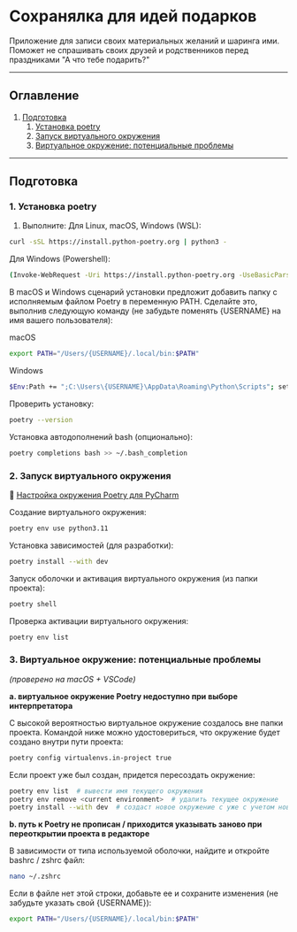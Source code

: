 # Сохранялка для идей подарков

Приложение для записи своих материальных желаний и шаринга ими.
Поможет не спрашивать своих друзей и родственников перед праздниками 
"А что тебе подарить?"

--------------------------------------------------------------------
## Оглавление
1. [Подготовка](#подготовка)
   1. [Установка poetry](#1-установка-poetry)
   2. [Запуск виртуального окружения](#2-запуск-виртуального-окружения)
   3. [Виртуальное окружение: потенциальные проблемы](#3-виртуальное-окружение-потенциальные-проблемы)

--------------------------------------------------------------------
## Подготовка

### 1. Установка poetry

1. Выполните:
Для Linux, macOS, Windows (WSL):
```bash
curl -sSL https://install.python-poetry.org | python3 -
```
Для Windows (Powershell):
```bash
(Invoke-WebRequest -Uri https://install.python-poetry.org -UseBasicParsing).Content | py -
```
В macOS и Windows сценарий установки предложит добавить папку с исполняемым 
файлом Poetry в переменную PATH. Сделайте это, выполнив следующую команду 
(не забудьте поменять {USERNAME} на имя вашего пользователя):

macOS
```bash
export PATH="/Users/{USERNAME}/.local/bin:$PATH"
```
Windows
```bash
$Env:Path += ";C:\Users\{USERNAME}\AppData\Roaming\Python\Scripts"; setx PATH "$Env:Path"
```

Проверить установку:
```bash
poetry --version
```
Установка автодополнений bash (опционально):
```bash
poetry completions bash >> ~/.bash_completion
```


### 2. Запуск виртуального окружения
🔖 [Настройка окружения Poetry для PyCharm](https://www.jetbrains.com/help/pycharm/poetry.html)

Создание виртуального окружения:
```bash
poetry env use python3.11
```
Установка зависимостей (для разработки):
```bash
poetry install --with dev
```
Запуск оболочки и активация виртуального окружения (из папки проекта):
```bash
poetry shell
```
Проверка активации виртуального окружения:
```bash
poetry env list
```


### 3. Виртуальное окружение: потенциальные проблемы
*(проверено на macOS + VSCode)*

**a. виртуальное окружение Poetry недоступно при выборе интерпретатора**

С высокой вероятностью виртуальное окружение создалось вне папки проекта. 
Командой ниже можно удостовериться, что окружение будет создано внутри пути 
проекта:
```bash
poetry config virtualenvs.in-project true
```
Если проект уже был создан, придется пересоздать окружение:
```bash
poetry env list  # вывести имя текущего окружения
poetry env remove <current environment>  # удалить текущее окружение
poetry install --with dev  # создаст новое окружение с уже с учетом нового конфига virtualenvs.in-project true
```

**b. путь к Poetry не прописан / приходится указывать заново при переоткрытии проекта в редакторе**

В зависимости от типа используемой оболочки, найдите и откройте bashrc / zshrc 
файл:
```bash
nano ~/.zshrc
```
Если в файле нет этой строки, добавьте ее и сохраните изменения 
(не забудьте указать свой {USERNAME}):
```bash
export PATH="/Users/{USERNAME}/.local/bin:$PATH"
```